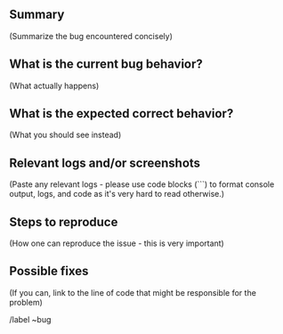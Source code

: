 ## Summary

(Summarize the bug encountered concisely)


## What is the current bug behavior?

(What actually happens)


## What is the expected correct behavior?

(What you should see instead)


## Relevant logs and/or screenshots

(Paste any relevant logs - please use code blocks (```) to format console output,
logs, and code as it's very hard to read otherwise.)


## Steps to reproduce

(How one can reproduce the issue - this is very important)


## Possible fixes

(If you can, link to the line of code that might be responsible for the problem)
 
/label ~bug

